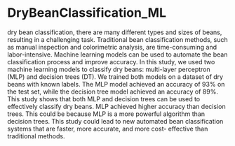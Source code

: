 # DryBeanClassification_ML
dry bean classification, there are many different types and sizes of beans, resulting in a challenging task. Traditional bean classification methods, such as manual inspection and colorimetric analysis, are time-consuming and labor-intensive. Machine learning models can be used to automate the bean classification process and improve accuracy. In this study, we used two machine learning models to classify dry beans: multi-layer perceptron (MLP) and decision trees (DT). We trained both models on a dataset of dry beans with known labels. The MLP model achieved an accuracy of 93% on the test set, while the decision tree model achieved an accuracy of 89%. This study shows that both MLP and decision trees can be used to effectively classify dry beans. MLP achieved higher accuracy than decision trees. This could be because MLP is a more powerful algorithm than decision trees. This study could lead to new automated bean classification systems that are faster, more accurate, and more cost- effective than traditional methods.
